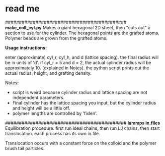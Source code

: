 # read me

############################################
**make_coll_cyl.py**
Makes a giant hexagonal 2D sheet, then "cuts out" a section to use for the cylinder.  The hexagonal points are
the grafted atoms.  Polymer beads are grown from the grafted atoms.


**Usage instructions:**


enter (approximate) cyl_r, cyl_h, and d (lattice spacing).  the final radius will be in units of 'd'.
if cyl_r = 5 and d = 2, the actual cylinder radius will be approximately 10. (explained in Notes).
the python script prints out the actual radius, height, and grafting density.

Notes:
- script is weird because cylinder radius and lattice spacing are not independent parameters.
- Final cylinder has the lattice spacing you input, but the cylinder radius and height will be a little off. 
- polymer lengths are controlled by 'fixlen'.


############################################
**lammps in.files**
Equilibration procedure: first run ideal chains, then run LJ chains, then start translocation.  each process has its own in.file.

Translocation occurs with a constant force on the colloid and the polymer brush tail particles.




